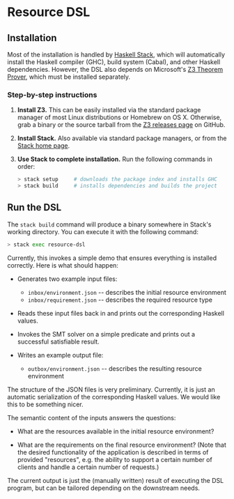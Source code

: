 # Resource DSL

## Installation

Most of the installation is handled by [Haskell Stack][Stack], which will
automatically install the Haskell compiler (GHC), build system (Cabal), and
other Haskell dependencies. However, the DSL also depends on Microsoft's [Z3
Theorem Prover][Z3], which must be installed separately.


### Step-by-step instructions

1. **Install Z3.** This can be easily installed via the standard package
   manager of most Linux distributions or Homebrew on OS X. Otherwise, grab a
   binary or the source tarball from the [Z3 releases page][Z3] on GitHub.

2. **Install Stack.** Also available via standard package managers, or from the
   [Stack home page][Stack].

3. **Use Stack to complete installation.** Run the following commands in order:

   ```bash
   > stack setup     # downloads the package index and installs GHC
   > stack build     # installs dependencies and builds the project
   ```

## Run the DSL

The `stack build` command will produce a binary somewhere in Stack's working
directory. You can execute it with the following command:

```bash
> stack exec resource-dsl
```

Currently, this invokes a simple demo that ensures everything is installed
correctly. Here is what should happen:

 * Generates two example input files:
   * `inbox/environment.json` -- describes the initial resource environment
   * `inbox/requirement.json` -- describes the required resource type

 * Reads these input files back in and prints out the corresponding Haskell
   values.

 * Invokes the SMT solver on a simple predicate and prints out a successful
   satisfiable result.

 * Writes an example output file:
   * `outbox/environment.json` -- describes the resulting resource environment
 
The structure of the JSON files is very preliminary. Currently, it is just an
automatic serialization of the corresponding Haskell values. We would like this
to be something nicer.

The semantic content of the inputs answers the questions:

 * What are the resources available in the initial resource environment?

 * What are the requirements on the final resource environment? (Note that the
   desired functionality of the application is described in terms of provided
   "resources", e.g. the ability to support a certain number of clients and
   handle a certain number of requests.)

The current output is just the (manually written) result of executing the DSL
program, but can be tailored depending on the downstream needs.


[Stack]: http://docs.haskellstack.org/en/stable/README/
[Z3]: https://github.com/Z3Prover/z3/releases
